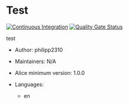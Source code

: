 # Test

[![Continuous Integration](https://gitlab.com/project-alice-assistant/skills/skill_Test/badges/master/pipeline.svg)](https://gitlab.com/project-alice-assistant/skills/skill_Test/pipelines/latest) [![Quality Gate Status](https://sonarcloud.io/api/project_badges/measure?project=project-alice-assistant_skill_Test&metric=alert_status)](https://sonarcloud.io/dashboard?id=project-alice-assistant_skill_Test)

test

- Author: philipp2310
- Maintainers: N/A
- Alice minimum version: 1.0.0
- Languages:

  - en
